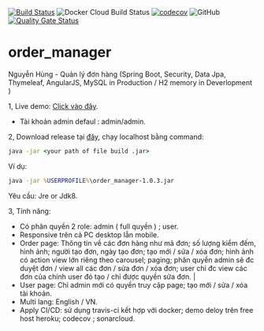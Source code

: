 [![Build Status](https://travis-ci.com/JLiv3/order_manager.svg?branch=master)](https://travis-ci.com/JLiv3/order_manager)
![Docker Cloud Build Status](https://img.shields.io/docker/cloud/build/mrdonly93/order_manager)
[![codecov](https://codecov.io/gh/JLiv3/order_manager/branch/master/graph/badge.svg)](https://codecov.io/gh/JLiv3/order_manager)
![GitHub](https://img.shields.io/github/license/jliv3/order_manager)
[![Quality Gate Status](https://sonarcloud.io/api/project_badges/measure?project=JLiv3_order_manager&metric=alert_status)](https://sonarcloud.io/dashboard?id=JLiv3_order_manager)
# order_manager
Nguyễn Hùng - Quản lý đơn hàng (Spring Boot, Security, Data Jpa, Thymeleaf, AngularJS, MySQL in Production / H2 memory in Deverlopment )

1, Live demo: [Click vào đây](https://order-manag3r.herokuapp.com/).  
- Tài khoản admin defaul : admin/admin.  

2, Download release tại [đây](https://github.com/JLiv3/order_manager/releases), chạy localhost bằng command: 
```cmd
java -jar <your path of file build .jar>
```
Ví dụ: 
```cmd
java -jar %USERPROFILE%\order_manager-1.0.3.jar
```
Yêu cầu: Jre or Jdk8.

3, Tính năng: 
- Có phân quyền 2 role: admin ( full quyền ) ; user. 
- Responsive trên cả PC desktop lẫn mobile. 
- Order page: Thông tin về các đơn hàng như mã đơn; số lượng kiểm đếm, hình ảnh; người tạo đơn, ngày tạo đơn; tạo mới / sửa / xóa đơn; hình ảnh có action view lớn riêng theo carousel; paging; phân quyền admin sẽ đc duyệt đơn / view all các đơn / sửa đơn / xóa đơn; user chỉ đc view các đơn của chính user đó tạo / chỉ được quyền sửa đơn. |
- User page: Chỉ admin mới có quyền truy cập page; tạo mới / sửa / xóa tài khoản. 
- Multi lang: English / VN. 
- Apply CI/CD: sử dụng travis-ci kết hợp với docker; demo deloy trên free host heroku; codecov ; sonarcloud.

